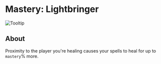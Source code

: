 # Mastery: Lightbringer

![Tooltip]()

## About

Proximity to the player you're healing causes your spells to heal for up to <code>mastery</code>% more.
